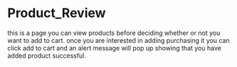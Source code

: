 # Product_Review
this is a page you can view products before deciding whether or not you want to add to cart. once you are interested in adding purchasing it you can click add to cart and an alert message will pop up showing that you have added product successful.
